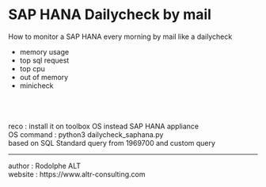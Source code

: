 # SAP HANA Dailycheck by mail<br>
How to monitor a SAP HANA every morning by mail like a dailycheck<br>
* memory usage<br>
* top sql request<br>
* top cpu<br>
* out of memory<br>
* minicheck<br>
<br>
<br>
<br>
reco : install it on toolbox OS instead SAP HANA appliance
<br>
OS command : python3 dailycheck_saphana.py
<br>
based on SQL Standard query from 1969700 and custom query<br>
<hr>
author : Rodolphe ALT<br>
website : https://www.altr-consulting.com<br>
